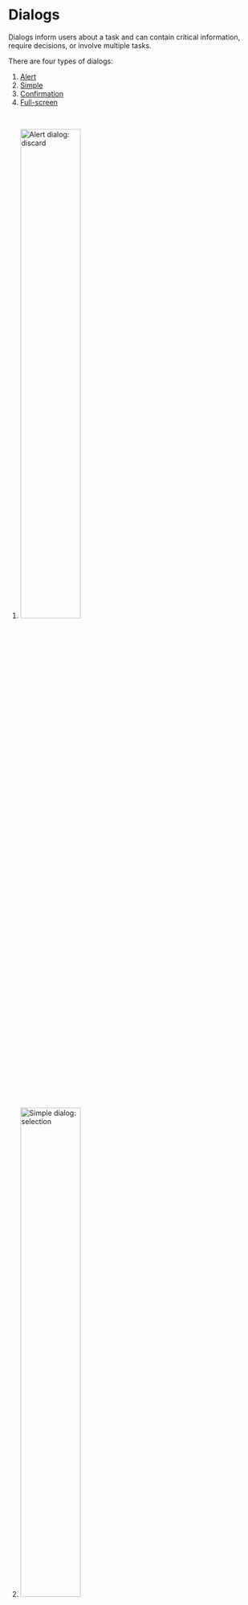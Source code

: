 <!--docs:
title: "Dialogs"
layout: detail
section: components
excerpt: "Dialogs are modal windows that require interaction."
iconId: 
path: /catalog/dialog/
-->


# Dialogs

Dialogs inform users about a task and can contain critical information, require decisions, or involve multiple tasks.

There are four types of dialogs:

1. [Alert](#alert-dialog)
1. [Simple](#simple-dialog)
1. [Confirmation](#confirmation-dialog)
1. [Full-screen](#full-screen-dialog)

<br>

1. <img src="assets/alert-dialog.png" alt="Alert dialog: discard" width=50%>
1. <img src="assets/simple-dialog.png" alt="Simple dialog: selection" width=50%>
1. <img src="assets/confirmation-dialog.png" alt="Confirmation dialog: selection confirmation" width=50%>
1. <img src="assets/full-screen-dialog.png" alt="Full-screen dialog: event" width=50%>

## Using dialogs

A dialog is a type of modal window that appears in front of app content to provide critical information or ask for a decision. Dialogs disable all app functionality when they appear, and remain on screen until confirmed, dismissed, or a required action has been taken.

Dialogs are purposefully interruptive, so they should be used sparingly.

For additional guidance, refer to the [Material guidelines](https://material.io/go/design-dialogs)


### Installing dialogs

Before using the `MaterialDialogs` API to implement its types you must install `MaterialDialogs`. In your source files import the component, and then apply your theme:

1. Use CocoaPods to install `Dialogs`
  1. Add the following line to your `Podfile`:
    ```java
    pod MaterialComponents/Dialogs
    ```
  1. Run the installer:
    ```bash
    pod install
    ```

1. Import `MaterialDialogs` and MDC dialog theming and initialize `MaterialDialogs` using `alloc`/`init`. Initialize your theme  before applying it to your dialog.

   _**Note** For more information about themes, go to the [Theming page](https://material.io/develop/ios/components/theming/) for iOS._

    <!--<div class="material-code-render" markdown="1">-->
   **Swift**
   ```swift
   import MaterialComponents.Dialogs
   import MaterialComponents.Dialogs_Theming
   /*...*/
   let <local theme name> = <theme name>
   let button = MaterialDialog()
   ```
   **Objective-C**
   ```objc
   #import "Dialogs.h"
   #import <MaterialComponents/Dialogs+Theming.h>
   /*...*/
   <theme name> *<local theme name> = [[<theme name> alloc] init];
   MDCButton *button = [[MaterialDialog alloc] init];
   ```
    <!--</div>-->

    For our examples, we used the following theming values:

    <!--<div class="material-code-render" markdown="1">-->
   **Swift**
   ```swift
   let MyMaterialTheme = MDCContainerScheme()
   ```
   **Objective-C**
   ```objc
   MDCContainerScheme *MyMaterialTheme = []
   ```
    <!--</div>-->

### Making dialogs accessible

`MDCPresentationController` is responsible for the presentation of your custom view controllers; it does not implement any accessibility functionality itself.

__**Note to developers: Which files do these snippets go with?**__

```
-accessibilityPerformEscape Behavior
```

If you intend your presented view controller to dismiss when a user in VoiceOver mode has performed the escape gesture the view controller should implement the accessibilityPerformEscape method.

```
- (BOOL)accessibilityPerformEscape {
  [self.presentingViewController dismissViewControllerAnimated:YES completion:NULL];
  return YES;
}
```

## Alert dialog

Alert dialogs interrupt users with urgent information, details, or actions.

### Alert dialog example

__**Note to developers: provide links to the APIs**__

**Source code APIs**

\<Class name\>
* \<link to class description\>
* \<link to class API documentation\>

__**Note to developers: provide an example alert dialog with the following features:**__

* Supporting text reading "alert dialog supporting text"
* Two buttons reading "Action 1" and "Action 2"
* Scrim of your choice


### Alert dialog anatomy and key properties

The alert dialog contains the following:

![alert dialog anatomy diagram](assets/dialog-anatomy.png)
1. Container
1. Title (optional)
1. Supporting text
1. Buttons
1. Scrim

**Container **
| &nbsp;  | Attribute |  Default value |
| --- | --- | --- |

**Title (optional **
| &nbsp;  | Attribute |  Default value |
| --- | --- | --- |

**Supporting text **
| &nbsp;  | Attribute |  Default value |
| --- | --- | --- |

**Buttons **
| &nbsp;  | Attribute |  Default value |
| --- | --- | --- |

**Scrim **
| &nbsp;  | Attribute |  Default value |
| --- | --- | --- |


## Simple dialog

Simple dialogs can display items that are immediately actionable when selected. They don’t have text buttons.

As simple dialogs are interruptive, they should be used sparingly. Alternatively, dropdown menus provide options in a non-modal, less disruptive way.

### Simple dialog example

__**Note to developers: provide links to the APIs**__

**Source code APIs**

\<Class name\>
* \<link to class description\>
* \<link to class API documentation\>

__**Note to developers: provide an example simple (modal?) dialog with the following features:**__

* Title reading "Simple dialog text"
* Two buttons reading "Action 1" and "Action 2"
* A list of radio buttons and choices reading "Choice 1", "Choice 2", "Choice 3" ... up to "Choice 5"
* Scrim of your choice


### Simple dialog anatomy and key properties

A simple dialog contains the following:


![simple dialog anatomy diagram](assets/Dialogs_SimpleDIalog_anatomy.png)

1. Container
1. Title 
1. List item
    1. Supporting visual
    1. Primary text
1. Button
1. Scrim

**Container**

| &nbsp;  | Attribute |  Default value |
| --- | --- | --- |

**Title**
| &nbsp;  | Attribute |  Default value |
| --- | --- | --- |

**List item supporting visual**
| &nbsp;  | Attribute |  Default value |
| --- | --- | --- |

**List item primary text**
| &nbsp;  | Attribute |  Default value |
| --- | --- | --- |

**Button**

| &nbsp;  | Attribute |  Default value |
| --- | --- | --- |

**Scrim**
| &nbsp;  | Attribute |  Default value |
| --- | --- | --- |



## Confirmation dialog
__**Note to developers: Does iOS support this type?**__

Confirmation dialogs give users the ability to provide final confirmation of a choice before committing to it, so they have a chance to change their minds if necessary.

If the user confirms a choice, it’s carried out. Otherwise, the user can dismiss the dialog. For example, users can listen to multiple ringtones but only make a final selection upon tapping “OK.”

### Confirmation dialog example

### Confirmation dialog anatomy and key properties

A confirmation dialog contains the following:

![confirmation dialog anatomy diagram](assets/Dialog_Confirmation_anatomy.png)


1. Container
1. Title
1. List item
    1. List control
    1. Primary text
1. Buttons
1. Scrim

**Container **
| &nbsp;  | Attribute |  Default value |
| --- | --- | --- |

**Title **
| &nbsp;  | Attribute |  Default value |
| --- | --- | --- |

**List item control **
| &nbsp;  | Attribute |  Default value |
| --- | --- | --- |

**List item primary text **
| &nbsp;  | Attribute |  Default value |
| --- | --- | --- |

**Buttons **
| &nbsp;  | Attribute |  Default value |
| --- | --- | --- |

**Scrim **
| &nbsp;  | Attribute |  Default value |
| --- | --- | --- |


## Full-screen dialog
__**Note to developers: Does iOS support this type?**__


Full-screen dialogs group a series of tasks, such as creating a calendar entry with the event title, date, location, and time. Because they take up the entire screen, full-screen dialogs are the only dialogs over which other dialogs can appear.dia

### Full-screen dialog example

### Full-screen dialog anatomy and key properties
The full-screen dialog contains the following properties:

![full-screen dialog anatomy](assets/Dialogs_FullScreen_anatomy_no-container.png)

1. Title
1. Icon button
1. Buttons
1. Scrim

**Title **
| &nbsp;  | Attribute |  Default value |
| --- | --- | --- |

**Icon button **
| &nbsp;  | Attribute |  Default value |
| --- | --- | --- |

**Buttons **
| &nbsp;  | Attribute |  Default value |
| --- | --- | --- |

**Scrim **
| &nbsp;  | Attribute |  Default value |
| --- | --- | --- |


## Dialog theming

### Dialog theming example

__**Note to developers** Provide an example with the following features using the [Shrine theme](https://material.io/design/material-studies/shrine.html#about-shrine)__
* Create a simple dialog
* Add a title "Title"
* Add 3 radio buttons with the following options:
  * "option 1"
  * "option 2"
  * "option 3"
* Add two text buttons to the bottom:
  * "Action 1"
  * "Action 2"
* Use the [Cards](https://github.com/mingjane-work/doc-material-components/blob/mingjane-doc-branch/cards-examples/iOS/assets/cards_theming.png) themed image as the scrim (incomplete as of 2020-03-03)
